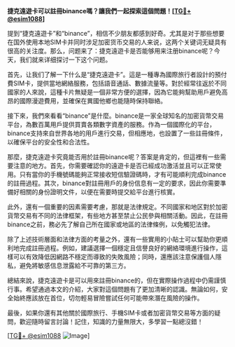 **捷克遠遊卡可以註冊binance嗎？讓我們一起探索這個問題！[[TG💪+ @esim1088](https://t.me/s/esim1088)]**

提到“捷克遠遊卡”和“binance”，相信不少朋友都感到好奇。尤其是对于那些想要在国外使用本地SIM卡并同时涉足加密货币交易的人来说，这两个关键词无疑具有很高的关注度。那么，问题来了：捷克遠遊卡是否能够用来注册binance呢？今天，我们就来详细探讨一下这个问题。

首先，让我们了解一下什么是“捷克遠遊卡”。這是一種專為國際旅行者設計的預付費SIM卡，提供當地網絡服務，包括語音通話、數據流量等。對於經常往返於不同國家的人來說，這種卡片無疑是一個非常方便的選擇，因為它能夠幫助用戶避免高昂的國際漫遊費用，並確保在異國他鄉也能隨時保持聯絡。

接下來，我們來看看“binance”是什麼。binance是一家全球知名的加密貨幣交易平台，為數百萬用戶提供買賣各類數字資產的服務。作為一個國際化的平台，binance支持來自世界各地的用戶進行交易，但相應地，也設置了一些註冊條件，以確保平台的安全性和合法性。

那麼，捷克遠遊卡究竟能否用於註冊binance呢？答案是肯定的，但這裡有一些需要注意的地方。首先，你需要確認你的遠遊卡是否已經成功激活並且可以正常使用。只有當你的手機號碼能夠正常接收短信驗證碼時，才有可能順利完成binance的註冊過程。其次，binance對註冊用戶的身份信息有一定的要求，因此你需要準備好相關的身份證明文件，以便在需要時提交給平台進行核實。

此外，還有一個重要的因素需要考慮，那就是法律規定。不同國家和地区對於加密貨幣交易有不同的法律框架，有些地方甚至禁止公民參與相關活動。因此，在註冊binance之前，務必先了解自己所在國家或地區的法律條例，以免觸犯法律。

除了上述技術層面和法律方面的考量之外，還有一些實用的小貼士可以幫助你更順利地完成註冊過程。例如，建議選擇一個穩定且信譽良好的網絡環境進行操作，這樣可以有效降低因網路不穩定而導致的失敗風險；同時，還應該注意保護個人隱私，避免將敏感信息泄露給不可靠的第三方。

總結來說，捷克遠遊卡是可以用來註冊binance的，但在實際操作過程中仍需謹慎行事。希望通過本文的介紹，大家對這個問題有了更加清晰的認識。無論如何，安全始終應該放在首位，切勿輕易冒險嘗試任何可能帶來潛在風險的操作。

最後，如果你還有其他關於國際旅行、手機SIM卡或者加密貨幣交易等方面的疑問，歡迎隨時留言討論！記住，知識的力量無限大，多學習一點總沒錯！

[[TG💪+ @esim1088](https://t.me/s/esim1088) ![Image](https://i.postimg.cc/4NQfJmqS/Snipaste-2025-05-13-00-14-12.png)]